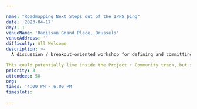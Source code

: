 ```yaml
---

name: "Roadmapping Next Steps out of the IPFS þing"
date: '2023-04-17'
days: 1
venueName: 'Radisson Grand Place, Brussels'
venueAddress: ''
difficulty: All Welcome
description: >-
  A discussion / breakout-oriented workshop for defining and committing to next steps out of the week&#039;s conversations, which we can land and celebrate at upcoming IPFS events in Q3 / Q4 2023.

This could potentially live inside the Project + Community track, but she specifically asked for this to be on day 3 4-6pm as one of the last sessions. 
priority: 3
attendees: 50
org: 
times: '4:00 PM - 6:00 PM'
timeslots:

---
```

